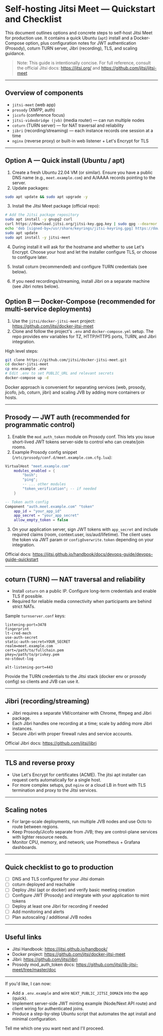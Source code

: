 # Self-hosting Jitsi Meet — Quickstart and Checklist

This document outlines options and concrete steps to self-host Jitsi Meet for production use. It contains a quick Ubuntu (`apt`) install and a Docker-Compose option, plus configuration notes for JWT authentication (Prosody), coturn TURN server, Jibri (recording), TLS, and scaling guidance.

> Note: This guide is intentionally concise. For full reference, consult the official Jitsi docs: https://jitsi.org/ and https://github.com/jitsi/jitsi-meet

---

## Overview of components

- `jitsi-meet` (web app)
- `prosody` (XMPP, auth)
- `jicofo` (conference focus)
- `jitsi-videobridge (jvb)` (media router) — can run multiple nodes
- `coturn` (TURN server) — for NAT traversal and reliability
- `jibri` (recording/streaming) — each instance records one session at a time
- `nginx` (reverse proxy) or built-in web listener + Let's Encrypt for TLS

---

## Option A — Quick install (Ubuntu / apt)

1. Create a fresh Ubuntu 22.04 VM (or similar). Ensure you have a public DNS name (e.g., `meet.example.com`) and A/AAAA records pointing to the server.
2. Update packages:

```bash
sudo apt update && sudo apt upgrade -y
```

3. Install the Jitsi Meet package (official repo):

```bash
# Add the Jitsi package repository
sudo apt install -y gnupg2 curl
curl https://download.jitsi.org/jitsi-key.gpg.key | sudo gpg --dearmor -o /usr/share/keyrings/jitsi-keyring.gpg
echo 'deb [signed-by=/usr/share/keyrings/jitsi-keyring.gpg] https://download.jitsi.org stable/' | sudo tee /etc/apt/sources.list.d/jitsi-stable.list
sudo apt update
sudo apt install -y jitsi-meet
```

4. During install it will ask for the hostname and whether to use Let's Encrypt. Choose your host and let the installer configure TLS, or choose to configure later.

5. Install coturn (recommended) and configure TURN credentials (see below).

6. If you need recordings/streaming, install Jibri on a separate machine (see Jibri notes below).


## Option B — Docker-Compose (recommended for multi-service deployments)

1. Use the `jitsi/docker-jitsi-meet` project: https://github.com/jitsi/docker-jitsi-meet
2. Clone and follow the project's `.env` and `docker-compose.yml` setup. The repo provides env variables for TZ, HTTP/HTTPS ports, TURN, and Jibri integration.

High level steps:

```bash
git clone https://github.com/jitsi/docker-jitsi-meet.git
cd docker-jitsi-meet
cp env.example .env
# Edit .env to set PUBLIC_URL and relevant secrets
docker-compose up -d
```

Docker approach is convenient for separating services (web, prosody, jicofo, jvb, coturn, jibri) and scaling JVB by adding more containers or hosts.

---

## Prosody — JWT auth (recommended for programmatic control)

1. Enable the `mod_auth_token` module on Prosody conf. This lets you issue short-lived JWT tokens server-side to control who can create/join rooms.
2. Example Prosody config snippet (`/etc/prosody/conf.d/meet.example.com.cfg.lua`):

```lua
VirtualHost "meet.example.com"
    modules_enabled = {
        "bosh";
        "ping";
        -- ... other modules
        "token_verification"; -- if needed
    }

-- Token auth config
Component "auth.meet.example.com" "token"
    app_id = "your_app_id"
    app_secret = "your_app_secret"
    allow_empty_token = false
```

3. On your application server, sign JWT tokens with `app_secret` and include required claims (room, context.user, iss/aud/lifetime). The client uses the token via JWT param or `configOverwrite.token` depending on your integration.

Official docs: https://jitsi.github.io/handbook/docs/devops-guide/devops-guide-quickstart

---

## coturn (TURN) — NAT traversal and reliability

- Install `coturn` on a public IP. Configure long-term credentials and enable TLS if possible.
- Required for reliable media connectivity when participants are behind strict NATs.

Sample `turnserver.conf` keys:

```
listening-port=3478
fingerprint
lt-cred-mech
use-auth-secret
static-auth-secret=YOUR_SECRET
realm=meet.example.com
cert=/path/to/fullchain.pem
pkey=/path/to/privkey.pem
no-stdout-log

alt-listening-port=443
```

Provide the TURN credentials to the Jitsi stack (docker env or prosody config) so clients and JVB can use it.

---

## Jibri (recording/streaming)

- Jibri requires a separate VM/container with Chrome, ffmpeg and Jibri package.
- Each Jibri handles one recording at a time; scale by adding more Jibri instances.
- Secure Jibri with proper firewall rules and service accounts.

Official Jibri docs: https://github.com/jitsi/jibri

---

## TLS and reverse proxy

- Use Let's Encrypt for certificates (ACME). The jitsi apt installer can request certs automatically for a single host.
- For more complex setups, put `nginx` or a cloud LB in front with TLS termination and proxy to the Jitsi services.

---

## Scaling notes

- For large-scale deployments, run multiple JVB nodes and use Octo to route between regions.
- Keep Prosody/Jicofo separate from JVB; they are control-plane services with lighter resource needs.
- Monitor CPU, memory, and network; use Prometheus + Grafana dashboards.

---

## Quick checklist to go to production

- [ ] DNS and TLS configured for your Jitsi domain
- [ ] coturn deployed and reachable
- [ ] Deploy Jitsi (apt or docker) and verify basic meeting creation
- [ ] Configure JWT (Prosody) and integrate with your application to mint tokens
- [ ] Deploy at least one Jibri for recording if needed
- [ ] Add monitoring and alerts
- [ ] Plan autoscaling / additional JVB nodes

---

## Useful links

- Jitsi Handbook: https://jitsi.github.io/handbook/
- Docker project: https://github.com/jitsi/docker-jitsi-meet
- Jibri: https://github.com/jitsi/jibri
- Prosody mod_auth_token docs: https://github.com/jitsi/lib-jitsi-meet/tree/master/doc


----

If you'd like, I can now:
- Add a `.env.example` and wire `NEXT_PUBLIC_JITSI_DOMAIN` into the app (quick).
- Implement server-side JWT minting example (Node/Next API route) and client wiring for authenticated joins.
- Produce a step-by-step Ubuntu script that automates the apt install and minimal configuration.

Tell me which one you want next and I'll proceed.